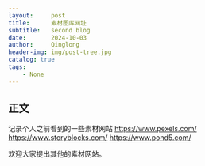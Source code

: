 ```yaml
---
layout:     post
title:      素材图库网址
subtitle:   second blog
date:       2024-10-03
author:     Qinglong
header-img: img/post-tree.jpg
catalog: true
tags:
    - None
---
```


## 正文
记录个人之前看到的一些素材网站
<https://www.pexels.com/>
<https://www.storyblocks.com/>
<https://www.pond5.com/>

欢迎大家提出其他的素材网站。
